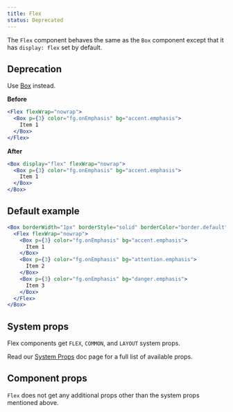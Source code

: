```yaml
---
title: Flex
status: Deprecated
---
```


The `Flex` component behaves the same as the `Box` component except that it has `display: flex` set by default.

## Deprecation

Use [Box](/Box) instead.

**Before**

```jsx
<Flex flexWrap="nowrap">
  <Box p={3} color="fg.onEmphasis" bg="accent.emphasis">
    Item 1
  </Box>
</Flex>
```

**After**

```jsx
<Box display="flex" flexWrap="nowrap">
  <Box p={3} color="fg.onEmphasis" bg="accent.emphasis">
    Item 1
  </Box>
</Box>
```

## Default example

```jsx live
<Box borderWidth="1px" borderStyle="solid" borderColor="border.default" width={300} height={300} borderRadius={0}>
  <Flex flexWrap="nowrap">
    <Box p={3} color="fg.onEmphasis" bg="accent.emphasis">
      Item 1
    </Box>
    <Box p={3} color="fg.onEmphasis" bg="attention.emphasis">
      Item 2
    </Box>
    <Box p={3} color="fg.onEmphasis" bg="danger.emphasis">
      Item 3
    </Box>
  </Flex>
</Box>
```

## System props

Flex components get `FLEX`, `COMMON`, and `LAYOUT` system props.

Read our [System Props](/system-props) doc page for a full list of available props.

## Component props

`Flex` does not get any additional props other than the system props mentioned above.
